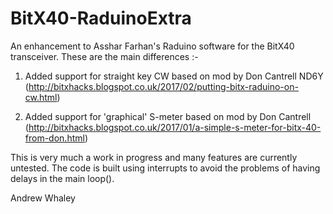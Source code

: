 # BitX40-RaduinoExtra

An enhancement to Asshar Farhan's Raduino software for the BitX40 transceiver. These are the main differences :-

1. Added support for straight key CW based on mod by Don Cantrell ND6Y (http://bitxhacks.blogspot.co.uk/2017/02/putting-bitx-raduino-on-cw.html)

2. Added support for 'graphical' S-meter based on mod by Don Cantrell (http://bitxhacks.blogspot.co.uk/2017/01/a-simple-s-meter-for-bitx-40-from-don.html) 

This is very much a work in progress and many features are currently untested. The code is built using interrupts to avoid the problems of having delays in the main loop().

Andrew Whaley

